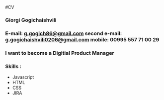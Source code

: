 #CV

### Giorgi Gogichaishvili

### E-mail: g.gogich86@gmail.com second e-mail: g.gogichaishvili0206@gmail.com mobile: 00995 557 71 00 29
### I want to become a Digitial Product Manager

### Skills :

- Javascript
- HTML
- CSS
- JIRA